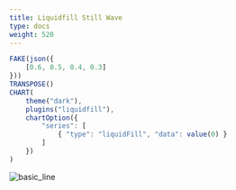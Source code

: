 ```yaml
---
title: Liquidfill Still Wave
type: docs
weight: 520
---
```


```js
FAKE(json({
    [0.6, 0.5, 0.4, 0.3]
}))
TRANSPOSE()
CHART(
    theme("dark"),
    plugins("liquidfill"),
    chartOption({
        "series": [
            { "type": "liquidFill", "data": value(0) }
        ]
    })
)
```

![basic_line](../../img/liquidfill_still.jpg)
